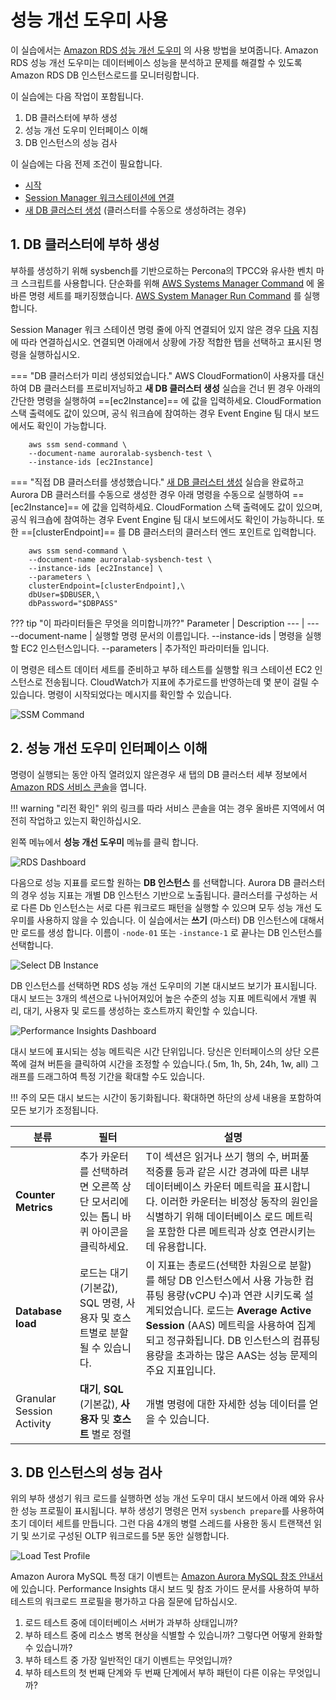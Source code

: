 # 성능 개선 도우미 사용

이 실습에서는 <a href="https://docs.aws.amazon.com/AmazonRDS/latest/UserGuide/USER_PerfInsights.html" target="_blank">Amazon RDS 성능 개선 도우미</a> 의 사용 방법을 보여줍니다. Amazon RDS 성능 개선 도우미는 데이터베이스 성능을 분석하고 문제를 해결할 수 있도록 Amazon RDS DB 인스턴스로드를 모니터링합니다.

이 실습에는 다음 작업이 포함됩니다.

1. DB 클러스터에 부하 생성
2. 성능 개선 도우미 인터페이스 이해
3. DB 인스턴스의 성능 검사

이 실습에는 다음 전제 조건이 필요합니다.

* [시작](/prereqs/environment/)
* [Session Manager 워크스테이션에 연결](/prereqs/connect/)
* [새 DB 클러스터 생성](/provisioned/create/) (클러스터를 수동으로 생성하려는 경우)


## 1. DB 클러스터에 부하 생성

부하를 생성하기 위해 sysbench를 기반으로하는 Percona의 TPCC와 유사한 벤치 마크 스크립트를 사용합니다. 단순화를 위해 <a href="https://docs.aws.amazon.com/systems-manager/latest/userguide/sysman-ssm-docs.html" target="_blank">AWS Systems Manager Command</a> 에 올바른 명령 세트를 패키징했습니다. <a href="https://docs.aws.amazon.com/systems-manager/latest/userguide/execute-remote-commands.html" target="_blank">AWS System Manager Run Command</a> 를 실행합니다.

Session Manager 워크 스테이션 명령 줄에 아직 연결되어 있지 않은 경우 [다음](/prereqs/connect/) 지침에 따라 연결하십시오. 연결되면 아래에서 상황에 가장 적합한 탭을 선택하고 표시된 명령을 실행하십시오.


=== "DB 클러스터가 미리 생성되었습니다."
    AWS CloudFormation이 사용자를 대신하여 DB 클러스터를 프로비저닝하고 **새 DB 클러스터 생성** 실습을 건너 뛴 경우 아래의 간단한 명령을 실행하여 ==[ec2Instance]== 에 값을 입력하세요. CloudFormation 스택 출력에도 ​값이 있으며, 공식 워크숍에 참여하는 경우 Event Engine 팀 대시 보드에서도 확인이 가능합니다.

        aws ssm send-command \
        --document-name auroralab-sysbench-test \
        --instance-ids [ec2Instance]




=== "직접 DB 클러스터를 생성했습니다."
    [새 DB 클러스터 생성](/provisioned/create/) 실습을 완료하고 Aurora DB 클러스터를 수동으로 생성한 경우 아래 명령을 수동으로 실행하여 ==[ec2Instance]== 에 값을 입력하세요. CloudFormation 스택 출력에도 값이 있으며, 공식 워크숍에 참여하는 경우 Event Engine 팀 대시 보드에서도 확인이 가능하니다. 또한 ==[clusterEndpoint]== 를 DB 클러스터의 클러스터 엔드 포인트로 입력합니다.


        aws ssm send-command \
        --document-name auroralab-sysbench-test \
        --instance-ids [ec2Instance] \
        --parameters \
        clusterEndpoint=[clusterEndpoint],\
        dbUser=$DBUSER,\
        dbPassword="$DBPASS"

??? tip "이 파라미터들은 무엇을 의미합니까??"
    Parameter | Description
    --- | ---
    --document-name | 실행할 명령 문서의 이름입니다.
    --instance-ids | 명령을 실행할 EC2 인스턴스입니다.
    --parameters | 추가적인 파라미터들 입니다.

    
이 명령은 테스트 데이터 세트를 준비하고 부하 테스트를 실행할 워크 스테이션 EC2 인스턴스로 전송됩니다. CloudWatch가 지표에 추가로드를 반영하는데 몇 분이 걸릴 수 있습니다. 명령이 시작되었다는 메시지를 확인할 수 있습니다.


<span class="image">![SSM Command](ssm-command-sysbench.png?raw=true)</span>

## 2. 성능 개선 도우미 인터페이스 이해

명령이 실행되는 동안 아직 열려있지 않은경우 새 탭의 DB 클러스터 세부 정보에서 <a href="https://console.aws.amazon.com/rds/home" target="_blank">Amazon RDS 서비스 콘솔</a>을 엽니다.


!!! warning "리전 확인"
    위의 링크를 따라 서비스 콘솔을 여는 경우 올바른 지역에서 여전히 작업하고 있는지 확인하십시오.

왼쪽 메뉴에서 **성능 개선 도우미** 메뉴를 클릭 합니다.

<span class="image">![RDS Dashboard](2-menu-perf-ins.png?raw=true)</span>

다음으로 성능 지표를 로드할 원하는 **DB 인스턴스** 를 선택합니다. Aurora DB 클러스터의 경우 성능 지표는 개별 DB 인스턴스 기반으로 노출됩니다. 클러스터를 구성하는 서로 다른 Db 인스턴스는 서로 다른 워크로드 패턴을 실행할 수 있으며 모두 성능 개선 도우미를 사용하지 않을 수 있습니다. 이 실습에서는 **쓰기** (마스터) DB 인스턴스에 대해서만 로드를 생성 합니다. 이름이 `-node-01` 또는 `-instance-1` 로 끝나는 DB 인스턴스를 선택합니다.

<span class="image">![Select DB Instance](2-select-instance.png?raw=true)</span>

DB 인스턴스를 선택하면 RDS 성능 개선 도우미의 기본 대시보드 보기가 표시됩니다. 대시 보드는 3개의 섹션으로 나뉘어져있어 높은 수준의 성능 지표 메트릭에서 개별 쿼리, 대기, 사용자 및 로드를 생성하는 호스트까지 확인할 수 있습니다.

<span class="image">![Performance Insights Dashboard](2-pi-dashboard.png?raw=true)</span>

대시 보드에 표시되는 성능 메트릭은 시간 단위입니다. 당신은 인터페이스의 상단 오른쪽에 걸쳐 버튼을 클릭하여 시간을 조정할 수 있습니다.( 5m, 1h, 5h, 24h, 1w, all) 그래프를 드래그하여 특정 기간을 확대할 수도 있습니다.

!!! 주의
    모든 대시 보드는 시간이 동기화됩니다. 확대하면 하단의 상세 내용을 포함하여 모든 보기가 조정됩니다.



분류 | 필터 | 설명
--- | --- | ---
**Counter Metrics** | 추가 카운터를 선택하려면 오른쪽 상단 모서리에있는 톱니 바퀴 아이콘을 클릭하세요. | T이 섹션은 읽거나 쓰기 행의 수, 버퍼풀 적중률 등과 같은 시간 경과에 따른 내부 데이터베이스 카운터 메트릭을 표시합니다. 이러한 카운터는 비정상 동작의 원인을 식별하기 위해 데이터베이스 로드 메트릭을 포함한 다른 메트릭과 상호 연관시키는 데 유용합니다.
**Database load** | 로드는 대기(기본값), SQL 명령, 사용자 및 호스트별로 분할될 수 있습니다. | 이 지표는 총로드(선택한 차원으로 분할)를 해당 DB 인스턴스에서 사용 가능한 컴퓨팅 용량(vCPU 수)과 연관 시키도록 설계되었습니다. 로드는 **Average Active Session** (AAS) 메트릭을 사용하여 집계되고 정규화됩니다. DB 인스턴스의 컴퓨팅 용량을 초과하는 많은 AAS는 성능 문제의 주요 지표입니다.
Granular Session Activity | **대기**, **SQL** (기본값), **사용자** 및 **호스트** 별로 정렬 | 개별 명령에 대한 자세한 성능 데이터를 얻을 수 있습니다.


## 3. DB 인스턴스의 성능 검사

위의 부하 생성기 워크 로드를 실행하면 성능 개선 도우미 대시 보드에서 아래 예와 유사한 성능 프로필이 표시됩니다. 부하 생성기 명령은 먼저 `sysbench prepare`를 사용하여 초기 데이터 세트를 만듭니다. 그런 다음 4개의 병렬 스레드를 사용한 동시 트랜잭션 읽기 및 쓰기로 구성된 OLTP 워크로드를 5분 동안 실행합니다.

<span class="image">![Load Test Profile](3-load-profile.png?raw=true)</span>


Amazon Aurora MySQL 특정 대기 이벤트는 <a href="https://docs.aws.amazon.com/AmazonRDS/latest/AuroraUserGuide/AuroraMySQL.Reference.html#AuroraMySQL.Reference.Waitevents" target="_blank">Amazon Aurora MySQL 참조 안내서</a>에  있습니다. Performance Insights 대시 보드 및 참조 가이드 문서를 사용하여 부하 테스트의 워크로드 프로필을 평가하고 다음 질문에 답하십시오.

1. 로드 테스트 중에 데이터베이스 서버가 과부하 상태입니까?
2. 부하 테스트 중에 리소스 병목 현상을 식별할 수 있습니까? 그렇다면 어떻게 완화할 수 있습니까?
3. 부하 테스트 중 가장 일반적인 대기 이벤트는 무엇입니까?
4. 부하 테스트의 첫 번째 단계와 두 번째 단계에서 부하 패턴이 다른 이유는 무엇입니까?
